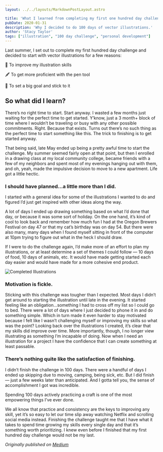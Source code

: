 ```yaml
---
layout: ../../layouts/MarkdownPostLayout.astro

title: 'What I learned from completing my first one hundred day challenge'
pubDate: 2020-01-31
description: 'Why I decided to do 100 days of vector illustrations.'
author: 'Stacy Taylor'
tags: ["illustration", "100 day challenge", "personal development"]
---
```

Last summer, I set out to complete my first hundred day challenge and decided to start with vector illustrations for a few reasons:

🎨 To improve my illustration skills

🖋 To get more proficient with the pen tool

🎯 To set a big goal and stick to it

## So what did I learn?
There’s no right time to start. Start anyway.
I wasted a few months just waiting for the perfect time to get started. Y’know, just a 3 month+ block of time where I wouldn’t be traveling or busy with any other possible commitments. Right. Because that exists. Turns out there’s no such thing as the perfect time to start something like this. The trick to finishing is to get started anyway.

That being said, late May ended up being a pretty awful time to start the challenge. My summer seemed fairly open at that point, but then I enrolled in a drawing class at my local community college, became friends with a few of my neighbors and spent most of my evenings hanging out with them, and oh, yeah, made the impulsive decision to move to a new apartment. Life got a little hectic.

### I should have planned…a little more than I did.
I started with a general idea for some of the illustrations I wanted to do and figured I’d just get inspired with other ideas along the way.

A lot of days I ended up drawing something based on what I’d done that day, or because it was some sort of holiday. On the one hand, it’s kind of cool to look back and remember how much fun I had at the Oregon Brewers Festival on day 47 or that my cat’s birthday was on day 54. But there were also many, many days when I found myself sitting in front of the computer at 10pm trying to figure out what in the heck I should draw.

If I were to do the challenge again, I’d make more of an effort to plan my illustrations, or at least determine a set of themes I could follow — 10 days of food, 10 days of animals, etc. It would have made getting started each day easier and would have made for a more cohesive end product.


 <img src="/images/blog/100day/100dayillustrations.png" class="img-large" alt="Completed Illustrations"/>

### Motivation is fickle.
Sticking with this challenge was tougher than I expected. Most days I didn’t get around to starting the illustration until late in the evening. It started feeling like an obligation…something I had to cross off my list so I could go to bed. There were a lot of days where I just decided to phone it in and do something simple. Which in turn made it even harder to stay motivated because I felt like I wasn’t challenging myself or improving my skills so what was the point? Looking back over the illustrations I created, it’s clear that my skills did improve over time. More importantly, though, I no longer view illustrating as something I’m incapable of doing. Now when I need an illustration for a project I have the confidence that I can create something at least passable.

### There’s nothing quite like the satisfaction of finishing.
I didn’t finish the challenge in 100 days. There were a handful of days I ended up skipping due to moving, camping, being sick, etc. But I did finish — just a few weeks later than anticipated. And I gotta tell you, the sense of accomplishment I got was incredible.

Spending 100 days actively practicing a craft is one of the most empowering things I’ve ever done.

We all know that practice and consistency are the keys to improving any skill, yet it’s so easy to let our time slip away watching Netflix and scrolling social media instead. Finishing the challenge taught me that I have what it takes to spend time growing my skills every single day and that it’s something worth prioritizing. I knew even before I finished that my first hundred day challenge would not be my last.

*Originally published on [Medium](https://medium.com/@stacy.taylor/what-i-learned-from-completing-my-first-one-hundred-day-challenge-4065aab43406)*